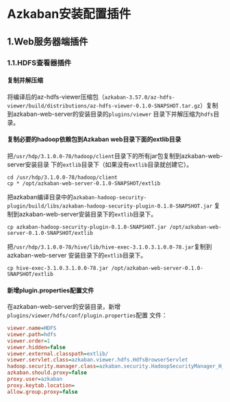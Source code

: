 Azkaban安装配置插件
================================================================================
## 1.Web服务器端插件

### 1.1.HDFS查看器插件

#### 复制并解压缩
将编译后的az-hdfs-viewer压缩包（`azkaban-3.57.0/az-hdfs-viewer/build/distributions/az-hdfs-viewer-0.1.0-SNAPSHOT.tar.gz`）复制到azkaban-web-server的安装目录的`plugins/viewer`
目录下并解压缩为`hdfs`目录。

#### 复制必要的hadoop依赖包到Azkaban web目录下面的extlib目录
把`/usr/hdp/3.1.0.0-78/hadoop/client`目录下的所有jar包复制到azkaban-web-server安装目录 
下的`extlib`目录下（如果没有`extlib`目录就创建它）。
```shell 
cd /usr/hdp/3.1.0.0-78/hadoop/client
cp * /opt/azkaban-web-server-0.1.0-SNAPSHOT/extlib
```

把azkaban编译目录中的`azkaban-hadoop-security-plugin/build/libs/azkaban-hadoop-security-plugin-0.1.0-SNAPSHOT.jar`
复制到azkaban-web-server安装目录下的`extlib`目录下。
```shell
cp azkaban-hadoop-security-plugin-0.1.0-SNAPSHOT.jar /opt/azkaban-web-server-0.1.0-SNAPSHOT/extlib
```

把`/usr/hdp/3.1.0.0-78/hive/lib/hive-exec-3.1.0.3.1.0.0-78.jar`复制到azkaban-web-server
安装目录下的`extlib`目录下。
```shell
cp hive-exec-3.1.0.3.1.0.0-78.jar /opt/azkaban-web-server-0.1.0-SNAPSHOT/extlib
```


#### 新增plugin.properties配置文件
在azkaban-web-server的安装目录，新增`plugins/viewer/hdfs/conf/plugin.properties`配置
文件：
```ini
viewer.name=HDFS
viewer.path=hdfs
viewer.order=1
viewer.hidden=false
viewer.external.classpath=extlib/
viewer.servlet.class=azkaban.viewer.hdfs.HdfsBrowserServlet
hadoop.security.manager.class=azkaban.security.HadoopSecurityManager_H_2_0
azkaban.should.proxy=false
proxy.user=azkaban
proxy.keytab.location=
allow.group.proxy=false
```


